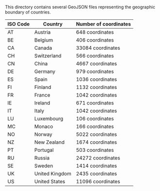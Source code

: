 This directory contains several GeoJSON files representing the geographic boundary of countries.

| ISO Code |     Country     |  Number of coordinates |
|----------|-----------------|------------------------|
| AT       |  Austria        |  648 coordinates       |
| BE       |  Belgium        |  406 coordinates       |
| CA       |  Canada         |  33084 coordinates     |
| CH       |  Switzerland    |  566 coordinates       |
| CN       |  China          |  4667 coordinates      |
| DE       |  Germany        |  979 coordinates       |
| ES       |  Spain          |  1036 coordinates      |
| FI       |  Finland        |  1132 coordinates      |
| FR       |  France         |  1042 coordinates      |
| IE       |  Ireland        |  671 coordinates       |
| IT       |  Italy          |  1042 coordinates      |
| LU       |  Luxembourg     |  106 coordinates       |
| MC       |  Monaco         |  166 coordinates       |
| NO       |  Norway         |  5022 coordinates      |
| NZ       |  New Zealand    |  1674 coordinates      |
| PT       |  Portugal       |  503 coordinates       |
| RU       |  Russia         |  24272 coordinates     |
| SE       |  Sweden         |  1414 coordinates      |
| UK       |  United Kingdom |  2435 coordinates      |
| US       |  United States  |  11096 coordinates     |

